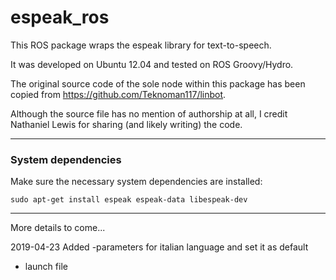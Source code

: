espeak_ros
======================================

This ROS package wraps the espeak library for text-to-speech.

It was developed on Ubuntu 12.04 and tested on ROS Groovy/Hydro.

The original source code of the sole node within this package has 
been copied from https://github.com/Teknoman117/linbot.

Although the source file has no mention of authorship at all, I
credit Nathaniel Lewis for sharing (and likely writing) the code.

-------------------------------------
### System dependencies ###

Make sure the necessary system dependencies are installed:
    
    sudo apt-get install espeak espeak-data libespeak-dev

-------------------------------------
More details to come...

2019-04-23
Added 
-parameters for italian language and set it as default
- launch file

